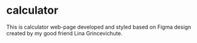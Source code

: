 # calculator

This is calculator web-page developed and styled based on Figma design created by my good friend Lina Grincevichute. 


